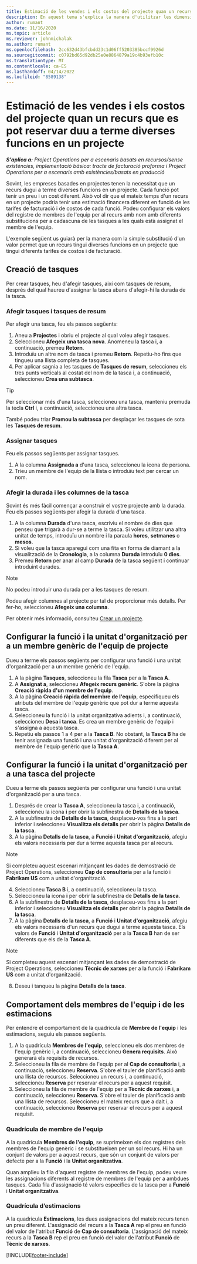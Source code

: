 ```yaml
---
title: Estimació de les vendes i els costos del projecte quan un recurs que es pot reservar duu a terme diverses funcions en un projecte
description: En aquest tema s'explica la manera d'utilitzar les dimensions de la fixació de preus i les estimacions de costos d'un recurs que duu a terme diverses funcions en un projecte.
author: rumant
ms.date: 11/16/2020
ms.topic: article
ms.reviewer: johnmichalak
ms.author: rumant
ms.openlocfilehash: 2cc632d43bfcbdd23c1d06ff5203385bccf9926d
ms.sourcegitcommit: c0792bd65d92db25e0e8864879a19c4b93efb10c
ms.translationtype: MT
ms.contentlocale: ca-ES
ms.lasthandoff: 04/14/2022
ms.locfileid: "8589138"
---
```

# <a name="estimate-project-sales-and-costs-when-a-bookable-resource-fills-multiple-roles-on-a-project"></a>Estimació de les vendes i els costos del projecte quan un recurs que es pot reservar duu a terme diverses funcions en un projecte 

_**S'aplica a:** Project Operations per a escenaris basats en recursos/sense existències, implementació bàsica: tracte de facturació proforma i Project Operations per a escenaris amb existències/basats en producció_ 

Sovint, les empreses basades en projectes tenen la necessitat que un recurs dugui a terme diverses funcions en un projecte. Cada funció pot tenir un preu i un cost diferent. Això vol dir que el mateix temps d'un recurs en un projecte podria tenir una estimació financera diferent en funció de les tarifes de facturació i de costos de cada funció. Podeu configurar els valors del registre de membres de l'equip per al recurs amb nom amb diferents substitucions per a cadascuna de les tasques a les quals està assignat el membre de l'equip.

L'exemple següent us guiarà per la manera com la simple substitució d'un valor permet que un recurs tingui diverses funcions en un projecte que tingui diferents tarifes de costos i de facturació.

## <a name="create-tasks"></a>Creació de tasques
Per crear tasques, heu d'afegir tasques, així com tasques de resum, després del qual haureu d'assignar la tasca abans d'afegir-hi la durada de la tasca. 

### <a name="add-tasks-and-summary-tasks"></a>Afegir tasques i tasques de resum
Per afegir una tasca, feu els passos següents:

1. Aneu a **Projectes** i obriu el projecte al qual voleu afegir tasques.
2. Seleccioneu **Afegeix una tasca nova**. Anomeneu la tasca i, a continuació, premeu **Retorn**.
3. Introduïu un altre nom de tasca i premeu **Retorn**. Repetiu-ho fins que tingueu una llista completa de tasques.
3. Per aplicar sagnia a les tasques de **Tasques de resum**, seleccioneu els tres punts verticals al costat del nom de la tasca i, a continuació, seleccioneu **Crea una subtasca**. 

  > [!TIP]
  > Per seleccionar més d'una tasca, seleccioneu una tasca, manteniu premuda la tecla **Ctrl** i, a continuació, seleccioneu una altra tasca.
  >
  > També podeu triar **Promou la subtasca** per desplaçar les tasques de sota les **Tasques de resum**.

### <a name="assign-tasks"></a>Assignar tasques

Feu els passos següents per assignar tasques.

1. A la columna **Assignada a** d'una tasca, seleccioneu la icona de persona.
2. Trieu un membre de l'equip de la llista o introduïu text per cercar un nom.

### <a name="add-task-duration-and-columns"></a>Afegir la durada i les columnes de la tasca

Sovint és més fàcil començar a construir el vostre projecte amb la durada. Feu els passos següents per afegir la durada d'una tasca.

1. A la columna **Durada** d'una tasca, escriviu el nombre de dies que penseu que trigarà a dur-se a terme la tasca. Si voleu utilitzar una altra unitat de temps, introduïu un nombre i la paraula **hores**, **setmanes** o **mesos**.
2. Si voleu que la tasca aparegui com una fita en forma de diamant a la visualització de la **Cronologia**, a la columna **Durada** introduïu **0 dies**.
3. Premeu **Retorn** per anar al camp **Durada** de la tasca següent i continuar introduint durades.

  > [!NOTE]
  > No podeu introduir una durada per a les tasques de resum.

Podeu afegir columnes al projecte per tal de proporcionar més detalls. Per fer-ho, seleccioneu **Afegeix una columna**. 

Per obtenir més informació, consulteu [Crear un projecte](https://support.microsoft.com/en-us/office/create-a-project-a5b5e823-fb2e-45fd-be00-7d84422d9749).

## <a name="set-up-the-role-and-organization-unit-for-a-generic-project-team-member"></a>Configurar la funció i la unitat d'organització per a un membre genèric de l'equip de projecte
Dueu a terme els passos següents per configurar una funció i una unitat d'organització per a un membre genèric de l'equip.

1. A la pàgina **Tasques**, seleccioneu la fila **Tasca** per a la **Tasca A**. 
2. A **Assignat a**, seleccioneu **Afegeix recurs genèric**. S'obre la pàgina **Creació ràpida d'un membre de l'equip**.
3. A la pàgina **Creació ràpida del membre de l'equip**, especifiqueu els atributs del membre de l'equip genèric que pot dur a terme aquesta tasca.
4. Seleccioneu la funció i la unitat organitzativa adients i, a continuació, seleccioneu **Desa i tanca**. Es crea un membre genèric de l'equip i s'assigna a aquesta tasca. 
5. Repetiu els passos 1 a 4 per a la **Tasca B**. No obstant, la **Tasca B** ha de tenir assignada una funció i una unitat d'organització diferent per al membre de l'equip genèric que la **Tasca A**. 

## <a name="set-up-the-role-and-organization-unit-for-a-project-task"></a>Configurar la funció i la unitat d'organització per a una tasca del projecte
Dueu a terme els passos següents per configurar una funció i una unitat d'organització per a una tasca.

1. Després de crear la **Tasca A**, seleccioneu la tasca i, a continuació, seleccioneu la icona **i** per obrir la subfinestra de **Detalls de la tasca**. 
2. A la subfinestra de **Detalls de la tasca**, desplaceu-vos fins a la part inferior i seleccioneu **Visualitza els detalls** per obrir la pàgina **Detalls de la tasca**.
3. A la pàgina **Detalls de la tasca**, a **Funció** i **Unitat d'organització**, afegiu els valors necessaris per dur a terme aquesta tasca per al recurs. 

  > [!NOTE]
  > Si completeu aquest escenari mitjançant les dades de demostració de Project Operations, seleccioneu **Cap de consultoria** per a la funció i **Fabrikam US** com a unitat d'organització.

4. Seleccioneu **Tasca B** i, a continuació, seleccioneu la tasca.
5. Seleccioneu la icona **i** per obrir la subfinestra de **Detalls de la tasca**. 
6. A la subfinestra de **Detalls de la tasca**, desplaceu-vos fins a la part inferior i seleccioneu **Visualitza els detalls** per obrir la pàgina **Detalls de la tasca**.
7. A la pàgina **Detalls de la tasca**, a **Funció** i **Unitat d'organització**, afegiu els valors necessaris d'un recurs que dugui a terme aquesta tasca. Els valors de **Funció** i **Unitat d'organització** per a la **Tasca B** han de ser diferents que els de la **Tasca A**. 

  > [!NOTE]
  > Si completeu aquest escenari mitjançant les dades de demostració de Project Operations, seleccioneu **Tècnic de xarxes** per a la funció i **Fabrikam US** com a unitat d'organització.

8. Deseu i tanqueu la pàgina **Detalls de la tasca**. 

## <a name="team-member-and-estimates-behavior"></a>Comportament dels membres de l'equip i de les estimacions 
Per entendre el comportament de la quadrícula de **Membre de l'equip** i les estimacions, seguiu els passos següents.

1. A la quadrícula **Membres de l'equip**, seleccioneu els dos membres de l'equip genèric i, a continuació, seleccioneu **Genera requisits**. Això generarà els requisits de recursos. 
2. Seleccioneu la fila de membre de l'equip per al **Cap de consultoria** i, a continuació, seleccioneu **Reserva**. S'obre el tauler de planificació amb una llista de recursos. Seleccioneu un recurs i, a continuació, seleccioneu **Reserva** per reservar el recurs per a aquest requisit.
3. Seleccioneu la fila de membre de l'equip per a **Tècnic de xarxes** i, a continuació, seleccioneu **Reserva**. S'obre el tauler de planificació amb una llista de recursos. Seleccioneu el mateix recurs que a dalt i, a continuació, seleccioneu **Reserva** per reservar el recurs per a aquest requisit.

### <a name="team-member-grid"></a>Quadrícula de membre de l'equip 

A la quadrícula **Membres de l'equip**, se suprimeixen els dos registres dels membres de l'equip genèric i se substitueixen per un sol recurs. Hi ha un conjunt de valors per a aquest recurs, que són un conjunt de valors per defecte per a la **Funció** i la **Unitat organitzativa**.

Quan amplieu la fila d'aquest registre de membres de l'equip, podeu veure les assignacions diferents al registre de membres de l'equip per a ambdues tasques. Cada fila d'assignació té valors específics de la tasca per a **Funció** i **Unitat organitzativa**. 

### <a name="estimates-grid"></a>Quadrícula d’estimacions 

A la quadrícula **Estimacions**, les dues assignacions del mateix recurs tenen un preu diferent. L'assignació del recurs a la **Tasca A** rep el preu en funció del valor de l'atribut **Funció** de **Cap de consultoria**. L'assignació del mateix recurs a la **Tasca B** rep el preu en funció del valor de l'atribut **Funció** de **Tècnic de xarxes**.


[!INCLUDE[footer-include](../includes/footer-banner.md)]